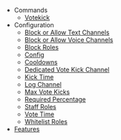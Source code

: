   - Commands
    - [Votekick](/Commands/Votekick.md)
  - Configuration
    - [Block or Allow Text Channels](/Configuration/Block%20or%20Allow%20Text%20Channels.md)
    - [Block or Allow Voice Channels](/Configuration/Block%20or%20Allow%20Voice%20Channels.md)
    - [Block Roles](/Configuration/Block%20Roles.md)
    - [Config](/Configuration/Config.md)
    - [Cooldowns](/Configuration/Cooldowns.md)
    - [Dedicated Vote Kick Channel](/Configuration/Dedicated%20Vote%20Kick%20Channel.md)
    - [Kick Time](/Configuration/Kick%20Time.md)
    - [Log Channel](/Configuration/Log%20Channel.md)
    - [Max Vote Kicks](/Configuration/Max%20Vote%20Kicks.md)
    - [Required Percentage](/Configuration/Required%20Percentage.md)
    - [Staff Roles](/Configuration/Staff%20Roles.md)
    - [Vote Time](/Configuration/Vote%20Time.md)
    - [Whitelist Roles](/Configuration/Whitelist%20Roles.md)
  - [Features](/Features.md)